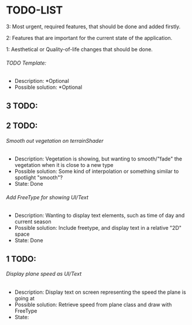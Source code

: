 # TODO-LIST


3: Most urgent, required features, that should be done and added firstly.

2: Features that are important for the current state of the application.

1: Aesthetical or Quality-of-life changes that should be done.


###### TODO Template:
- Description: *Optional
- Possible solution: *Optional


## 3 TODO:


## 2 TODO:

###### Smooth out vegetation on terrainShader
- Description: Vegetation is showing, but wanting to smooth/"fade" the vegetation when it is close to a new type
- Possible solution: Some kind of interpolation or something similar to spotlight "smooth"?
- State: Done

###### Add FreeType for showing UI/Text
- Description: Wanting to display text elements, such as time of day and current season
- Possible solution: Include freetype, and display text in a relative "2D" space
- State: Done

## 1 TODO:

###### Display plane speed as UI/Text
- Description: Display text on screen representing the speed the plane is going at
- Possible solution: Retrieve speed from plane class and draw with FreeType
- State: 
